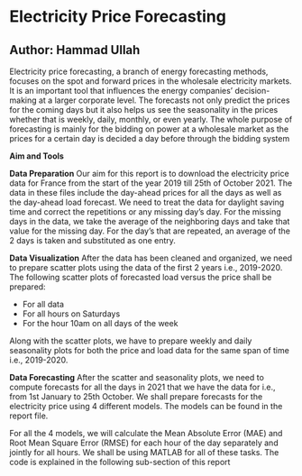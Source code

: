# Electricity Price Forecasting

## Author: Hammad Ullah

Electricity price forecasting, a branch of energy forecasting methods, focuses on the spot and forward prices in the wholesale electricity markets. It is an important tool that influences the energy companies’ decision-making at a larger corporate level. The forecasts not only predict the prices for the coming days but it also helps us see the seasonality in the prices whether that is weekly, daily, monthly, or even yearly. The whole purpose of forecasting is mainly for the bidding on power at a wholesale market as the prices for a certain day is decided a day before through the bidding system

**Aim and Tools**

**Data Preparation**
Our aim for this report is to download the electricity price data for France from the start of the year 2019 till 25th of October 2021. The data in these files include the day-ahead prices for all the days as well as the day-ahead load forecast. We need to treat the data for daylight saving time and correct the repetitions or any missing day’s day. For the missing days in the data, we take the average of the neighboring days and take that value for the missing day. For the day’s that are repeated, an average of the 2 days is taken and substituted as one entry.

**Data Visualization**
After the data has been cleaned and organized, we need to prepare scatter plots using the data of the first 2 years i.e., 2019-2020. The following scatter plots of forecasted load versus the price shall be prepared:
* For all data
* For all hours on Saturdays
* For the hour 10am on all days of the week

Along with the scatter plots, we have to prepare weekly and daily seasonality plots for both the price and load data for the same span of time i.e., 2019-2020.

**Data Forecasting**
After the scatter and seasonality plots, we need to compute forecasts for all the days in 2021 that we have the data for i.e., from 1st January to 25th October. We shall prepare forecasts for the electricity price using 4 different models.
The models can be found in the report file.

For all the 4 models, we will calculate the Mean Absolute Error (MAE) and Root Mean Square Error (RMSE) for each hour of the day separately and jointly for all hours.
We shall be using MATLAB for all of these tasks. The code is explained in the following sub-section of this report
